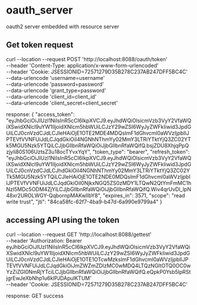 # oauth_server
oauth2 server embedded with resource server

## Get token request
curl --location --request POST 'http://localhost:8088/oauth/token' \
--header 'Content-Type: application/x-www-form-urlencoded' \
--header 'Cookie: JSESSIONID=72571279D35B278C237AB247DFF5BC4C' \
--data-urlencode 'username=username' \
--data-urlencode 'password=password' \
--data-urlencode 'grant_type=password' \
--data-urlencode 'client_id=client_id' \
--data-urlencode 'client_secret=client_secret'

response:
{
    "access_token": "eyJhbGciOiJIUzI1NiIsInR5cCI6IkpXVCJ9.eyJhdWQiOlsicmVzb3VyY2VfaWQiXSwidXNlcl9uYW1lIjoidXNlcm5hbWUiLCJzY29wZSI6WyJyZWFkIiwid3JpdGUiLCJ0cnVzdCJdLCJleHAiOjE1OTE2MDE4MDQsImF1dGhvcml0aWVzIjpbIlJPTEVfVVNFUiJdLCJqdGkiOiI4NGNhNThmYy02MmY3LTRiYTktYjQ3ZC02YTk5MGU5Nzk5YTQiLCJjbGllbnRfaWQiOiJjbGllbnRfaWQifQ.bsjZDU8XhjqPpQzjyli80S106UztsZ3u18ocTYvxYqY",
    "token_type": "bearer",
    "refresh_token": "eyJhbGciOiJIUzI1NiIsInR5cCI6IkpXVCJ9.eyJhdWQiOlsicmVzb3VyY2VfaWQiXSwidXNlcl9uYW1lIjoidXNlcm5hbWUiLCJzY29wZSI6WyJyZWFkIiwid3JpdGUiLCJ0cnVzdCJdLCJhdGkiOiI4NGNhNThmYy02MmY3LTRiYTktYjQ3ZC02YTk5MGU5Nzk5YTQiLCJleHAiOjE1OTE2NDE0MDQsImF1dGhvcml0aWVzIjpbIlJPTEVfVVNFUiJdLCJqdGkiOiI0NjkxNGQ5ZS0zMDY1LTQwN2QtYmFmMC1hNzI5MDc5ODM4ZjYiLCJjbGllbnRfaWQiOiJjbGllbnRfaWQifQ.Wiv4qrUvDl_lpN48xr2UROLWGY-QqbornpMAKwlIbY8",
    "expires_in": 3571,
    "scope": "read write trust",
    "jti": "84ca58fc-62f7-4ba9-b47d-6a990e9799a4"
}

## accessing API using the token
curl --location --request GET 'http://localhost:8088/gettest' \
--header 'Authorization: Bearer eyJhbGciOiJIUzI1NiIsInR5cCI6IkpXVCJ9.eyJhdWQiOlsicmVzb3VyY2VfaWQiXSwidXNlcl9uYW1lIjoidXNlcm5hbWUiLCJzY29wZSI6WyJyZWFkIiwid3JpdGUiLCJ0cnVzdCJdLCJleHAiOjE1OTE1OTcwMzksImF1dGhvcml0aWVzIjpbIlJPTEVfVVNFUiJdLCJqdGkiOiJmZWZmZDIzMC0wMDQ4LTQzNGItOTQ0OC0wYzZiZGI0NmRjYTciLCJjbGllbnRfaWQiOiJjbGllbnRfaWQifQ.eQpkP0Ysb5lpRStjgrEwJeXbNhp1u6klPJDApulKTUM' \
--header 'Cookie: JSESSIONID=72571279D35B278C237AB247DFF5BC4C'

response:
GET success
